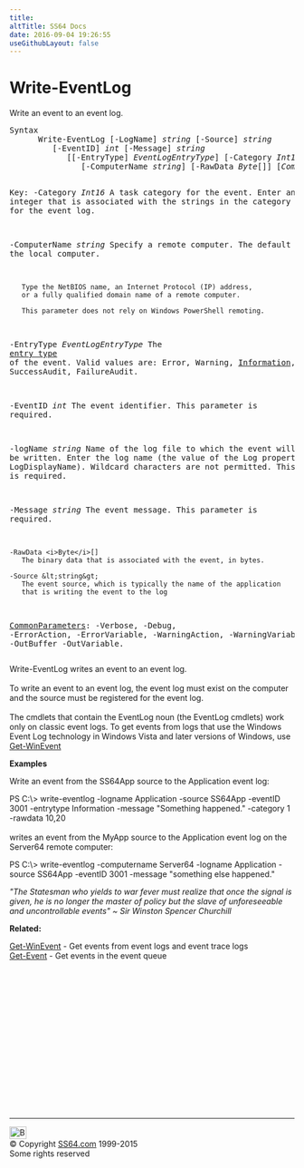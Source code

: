 ```yaml
---
title:
altTitle: SS64 Docs
date: 2016-09-04 19:26:55
useGithubLayout: false
---
```

<!-- #BeginLibraryItem "/Library/head_ps.lbi" --><!-- #EndLibraryItem --><h1>Write-EventLog</h1> 
<p> Write an event to an event log.</p>
<pre>Syntax
      Write-EventLog [-LogName] <i>string</i> [-Source] <i>string</i>
         [-EventID] <i>int</i> [-Message] <i>string</i> 
            [[-EntryType] <i>EventLogEntryType</i>] [-Category <i>Int16</i>]
               [-ComputerName <i>string</i>] [-RawData <i>Byte</i>[]] [<i>CommonParameters</i>]

Key:
   -Category <i>Int16</i>
       A task category for the event.
       Enter an integer that is associated with the strings in the
       category message file for the event log.

   -ComputerName <i>string</i> 
      Specify a remote computer. The default is the local computer.

       Type the NetBIOS name, an Internet Protocol (IP) address,
       or a fully qualified domain name of a remote computer.

       This parameter does not rely on Windows PowerShell remoting.

   -EntryType <i>EventLogEntryType</i>
       The <a href="http://go.microsoft.com/fwlink/?LinkId=143599">entry type</a> of the event.
       Valid values are:  Error, Warning, <u>Information</u>, SuccessAudit, FailureAudit.

   -EventID <i>int</i>
       The event identifier. This parameter is required.

   -logName <i>string</i>
       Name of the log file to which the event will be written.
       Enter the log name (the value of the Log property, not the LogDisplayName).
       Wildcard characters are not permitted. This parameter is required.

   -Message <i>string</i>
       The event message. This parameter is required.

    -RawData <i>Byte</i>[]
       The binary data that is associated with the event, in bytes.

    -Source &lt;string&gt;
       The event source, which is typically the name of the application
       that is writing the event to the log

   <a href="common.html">CommonParameters</a>:
       -Verbose, -Debug, -ErrorAction, -ErrorVariable, -WarningAction, -WarningVariable,
       -OutBuffer -OutVariable.</pre>
<p>Write-EventLog  writes an event to an event log.<br>
<br>
To write an event to an event log, the event log must exist on the computer and the source must be registered for the event log. <br>
<br>
The cmdlets that contain the EventLog noun (the EventLog cmdlets) work only on classic event logs. To get events from logs that use the Windows Event Log technology in Windows Vista and later versions of Windows, use <a href="get-winevent.html">Get-WinEvent</a></p>
<p><b>Examples</b></p>
<p>Write an event from the SS64App source to the Application event log:</p>
<p><span class="code">PS C:\&gt; write-eventlog -logname Application -source SS64App -eventID 3001 -entrytype Information -message "Something happened." -category 1 -rawdata 10,20</span><br>
  <br>
  writes an event from the MyApp source to the Application event log on the Server64 remote computer:</p>
<p class="code">PS C:\&gt; write-eventlog -computername Server64 -logname Application -source SS64App -eventID 3001 -message "something else happened."</p>
<p class="quote"><i>"The Statesman who yields to war fever must realize that once the signal is given, he is no longer the master of policy but the slave of unforeseeable and uncontrollable events"  ~ Sir Winston Spencer Churchill</i></p>
<p><b>Related:</b></p>
<p>  <a href="get-winevent.html">Get-WinEvent</a> - Get events from event logs and event trace logs<br>
<a href="get-event.html">Get-Event</a> - Get events in the event queue</p><!-- #BeginLibraryItem "/Library/foot_ps.lbi" --><p>
<!-- PowerShell300 -->
<ins class="adsbygoogle" style="display:inline-block;width:300px;height:250px" data-ad-client="ca-pub-6140977852749469" data-ad-slot="6253539900"></ins>
<script>
(adsbygoogle = window.adsbygoogle || []).push({});
</script></p>
<hr>
<div id="bl" class="footer"><a href="write-eventlog.html#"><img src="../images/top.png" width="30" height="22" alt="Back to the Top"></a></div>
<div id="br" class="footer, tagline">© Copyright <a href="../index.html">SS64.com</a> 1999-2015<br>
Some rights reserved</div><!-- #EndLibraryItem -->

